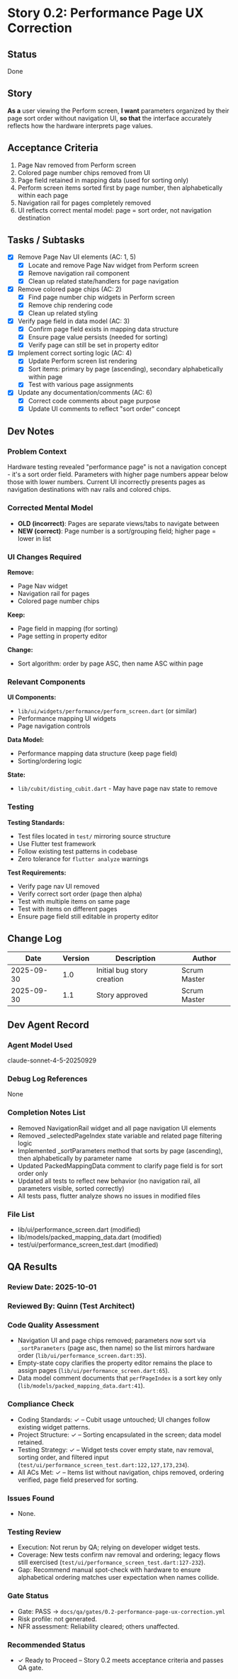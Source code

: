 # Story 0.2: Performance Page UX Correction

## Status
Done

## Story
**As a** user viewing the Perform screen,
**I want** parameters organized by their page sort order without navigation UI,
**so that** the interface accurately reflects how the hardware interprets page values.

## Acceptance Criteria
1. Page Nav removed from Perform screen
2. Colored page number chips removed from UI
3. Page field retained in mapping data (used for sorting only)
4. Perform screen items sorted first by page number, then alphabetically within each page
5. Navigation rail for pages completely removed
6. UI reflects correct mental model: page = sort order, not navigation destination

## Tasks / Subtasks
- [x] Remove Page Nav UI elements (AC: 1, 5)
  - [x] Locate and remove Page Nav widget from Perform screen
  - [x] Remove navigation rail component
  - [x] Clean up related state/handlers for page navigation
- [x] Remove colored page chips (AC: 2)
  - [x] Find page number chip widgets in Perform screen
  - [x] Remove chip rendering code
  - [x] Clean up related styling
- [x] Verify page field in data model (AC: 3)
  - [x] Confirm page field exists in mapping data structure
  - [x] Ensure page value persists (needed for sorting)
  - [x] Verify page can still be set in property editor
- [x] Implement correct sorting logic (AC: 4)
  - [x] Update Perform screen list rendering
  - [x] Sort items: primary by page (ascending), secondary alphabetically within page
  - [x] Test with various page assignments
- [x] Update any documentation/comments (AC: 6)
  - [x] Correct code comments about page purpose
  - [x] Update UI comments to reflect "sort order" concept

## Dev Notes

### Problem Context
Hardware testing revealed "performance page" is not a navigation concept - it's a sort order field. Parameters with higher page numbers appear below those with lower numbers. Current UI incorrectly presents pages as navigation destinations with nav rails and colored chips.

### Corrected Mental Model
- **OLD (incorrect)**: Pages are separate views/tabs to navigate between
- **NEW (correct)**: Page number is a sort/grouping field; higher page = lower in list

### UI Changes Required
**Remove:**
- Page Nav widget
- Navigation rail for pages
- Colored page number chips

**Keep:**
- Page field in mapping (for sorting)
- Page setting in property editor

**Change:**
- Sort algorithm: order by page ASC, then name ASC within page

### Relevant Components
**UI Components:**
- `lib/ui/widgets/performance/perform_screen.dart` (or similar)
- Performance mapping UI widgets
- Page navigation controls

**Data Model:**
- Performance mapping data structure (keep page field)
- Sorting/ordering logic

**State:**
- `lib/cubit/disting_cubit.dart` - May have page nav state to remove

### Testing
**Testing Standards:**
- Test files located in `test/` mirroring source structure
- Use Flutter test framework
- Follow existing test patterns in codebase
- Zero tolerance for `flutter analyze` warnings

**Test Requirements:**
- Verify page nav UI removed
- Verify correct sort order (page then alpha)
- Test with multiple items on same page
- Test with items on different pages
- Ensure page field still editable in property editor

## Change Log
| Date | Version | Description | Author |
|------|---------|-------------|--------|
| 2025-09-30 | 1.0 | Initial bug story creation | Scrum Master |
| 2025-09-30 | 1.1 | Story approved | Scrum Master |

## Dev Agent Record

### Agent Model Used
claude-sonnet-4-5-20250929

### Debug Log References
None

### Completion Notes List
- Removed NavigationRail widget and all page navigation UI elements
- Removed _selectedPageIndex state variable and related page filtering logic
- Implemented _sortParameters method that sorts by page (ascending), then alphabetically by parameter name
- Updated PackedMappingData comment to clarify page field is for sort order only
- Updated all tests to reflect new behavior (no navigation rail, all parameters visible, sorted correctly)
- All tests pass, flutter analyze shows no issues in modified files

### File List
- lib/ui/performance_screen.dart (modified)
- lib/models/packed_mapping_data.dart (modified)
- test/ui/performance_screen_test.dart (modified)

## QA Results

### Review Date: 2025-10-01

### Reviewed By: Quinn (Test Architect)

### Code Quality Assessment
- Navigation UI and page chips removed; parameters now sort via `_sortParameters` (page asc, then name) so the list mirrors hardware order (`lib/ui/performance_screen.dart:35`).
- Empty-state copy clarifies the property editor remains the place to assign pages (`lib/ui/performance_screen.dart:65`).
- Data model comment documents that `perfPageIndex` is a sort key only (`lib/models/packed_mapping_data.dart:41`).

### Compliance Check
- Coding Standards: ✓ – Cubit usage untouched; UI changes follow existing widget patterns.
- Project Structure: ✓ – Sorting encapsulated in the screen; data model retained.
- Testing Strategy: ✓ – Widget tests cover empty state, nav removal, sorting order, and filtered input (`test/ui/performance_screen_test.dart:122,127,173,234`).
- All ACs Met: ✓ – Items list without navigation, chips removed, ordering verified, page field preserved for sorting.

### Issues Found
- None.

### Testing Review
- Execution: Not rerun by QA; relying on developer widget tests.
- Coverage: New tests confirm nav removal and ordering; legacy flows still exercised (`test/ui/performance_screen_test.dart:127-232`).
- Gap: Recommend manual spot-check with hardware to ensure alphabetical ordering matches user expectation when names collide.

### Gate Status
- Gate: PASS → `docs/qa/gates/0.2-performance-page-ux-correction.yml`
- Risk profile: not generated.
- NFR assessment: Reliability cleared; others unaffected.

### Recommended Status
- ✓ Ready to Proceed – Story 0.2 meets acceptance criteria and passes QA gate.
